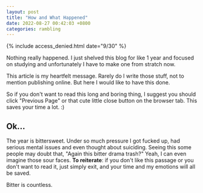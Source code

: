 ```yaml
---
layout: post
title: "How and What Happened"
date: 2022-08-27 00:42:03 +0800
categories: rambling
---
```


{% include access_denied.html date="9/30" %}

<!-- {% include construction_template.html date="8/27" progress="~20" desc="This page may never be finished." %} -->

Nothing really happened. I just shelved this blog for like 1 year and focused on studying and unfortunately I have to make one from stratch now.

This article is my heartfelt message. Rarely do I write those stuff, not to mention publishing online. But here I would like to have this done.

So if you don't want to read this long and boring thing, I suggest you should click "Previous Page" or that cute little close button on the browser tab. This saves your time a lot. :)

## Ok...

The year is bittersweet. Under so much pressure I got fucked up, had serious mental issues and even thought about suiciding. Seeing this some people may doubt that, "Again this bitter drama trash?" Yeah, I can even imagine those sour faces. **To reiterate**: if you don't like this passage or you don't want to read it, just simply exit, and your time and my emotions will all be saved.

Bitter is countless. 